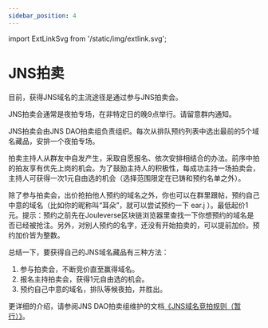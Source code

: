 ```yaml
---
sidebar_position: 4
---
```


import ExtLinkSvg from '/static/img/extlink.svg';

# JNS拍卖

目前，获得JNS域名的主流途径是通过参与JNS拍卖会。

JNS拍卖会通常是夜拍专场，在非特定日的晚9点举行。请留意群内通知。

JNS拍卖会由JNS DAO拍卖组负责组织。每次从排队预约列表中选出最前的5个域名藏品，安排一个夜拍专场。

拍卖主持人从群友中自发产生，采取自愿报名、依次安排相结合的办法。前序中拍的拍友享有优先上岗的机会。为了鼓励主持人的积极性，每成功主持一场拍卖会，主持人可获得一次1元自由选的机会（选择范围限定在已铸和预约名单之外）。

除了参与拍卖会，出价抢拍他人预约的域名之外，你也可以在群里跟帖，预约自己中意的域名（比如你的昵称叫“耳朵”，就可以尝试预约一下 ear.j ）。最低起价1元。提示：预约之前先在Jouleverse区块链浏览器里查找一下你想预约的域名是否已经被抢注。另外，对别人预约的名字，还没有开始拍卖的，可以提前加价。预约加价皆为整数。

总结一下，要获得自己的JNS域名藏品有三种方法：
1. 参与拍卖会，不断竞价直至赢得域名。
2. 报名主持拍卖会，获得1元自由选的机会。
3. 预约自己中意的域名，排队等候夜拍，并胜出。

更详细的介绍，请参阅JNS DAO拍卖组维护的文档[《JNS域名竞拍规则（暂行）》<ExtLinkSvg />](https://www.yuque.com/koant/pba3ib/tm7olavoxlr6qya5?)。

